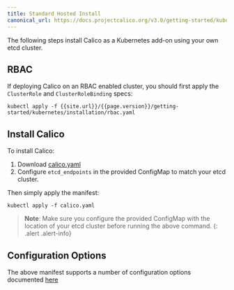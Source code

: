 ```yaml
---
title: Standard Hosted Install
canonical_url: https://docs.projectcalico.org/v3.0/getting-started/kubernetes/installation/hosted/hosted
---
```


The following steps install Calico as a Kubernetes add-on using your own etcd cluster.

## RBAC

If deploying Calico on an RBAC enabled cluster, you should first apply the `ClusterRole` and `ClusterRoleBinding` specs:

```
kubectl apply -f {{site.url}}/{{page.version}}/getting-started/kubernetes/installation/rbac.yaml
```

## Install Calico

To install Calico:

1. Download [calico.yaml](calico.yaml)
2. Configure `etcd_endpoints` in the provided ConfigMap to match your etcd cluster.

Then simply apply the manifest:

```shell
kubectl apply -f calico.yaml
```

> **Note**: Make sure you configure the provided ConfigMap with the 
> location of your etcd cluster before running the above command.
{: .alert .alert-info}


## Configuration Options

The above manifest supports a number of configuration options documented [here](index#configuration-options)
